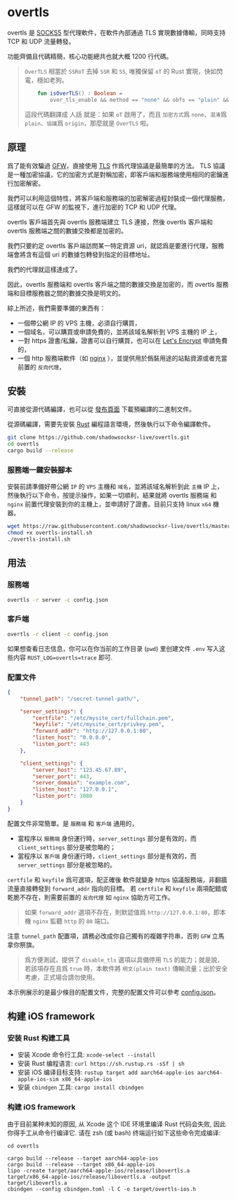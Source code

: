 # overtls

overtls 是 [SOCKS5](https://en.wikipedia.org/wiki/SOCKS#SOCKS5) 型代理軟件，在軟件內部通過 TLS 實現數據傳輸，同時支持 TCP 和 UDP 流量轉發。

功能齊備且代碼精簡，核心功能總共也就大概 1200 行代碼。

> `OverTLS` 相當於 `SSRoT` 去掉 `SSR` 和 `SS`, 唯獨保留 `oT` 的 Rust 實現，快如閃電，穩如老狗。
> ```kotlin
>     fun isOverTLS() : Boolean =
>         over_tls_enable && method == "none" && obfs == "plain" && protocol == "origin"
> ```
> 這段代碼翻譯成 人話 就是：如果 `oT` 啟用了，而且 `加密方式`爲 `none`、`混淆`爲 `plain`、`協議`爲 `origin`，那麼就是 `OverTLS` 啦。

## 原理

爲了能有效騙過 [GFW](https://en.wikipedia.org/wiki/Great_Firewall)，直接使用 [TLS](https://en.wikipedia.org/wiki/Transport_Layer_Security) 作爲代理協議是最簡單的方法。
TLS 協議是一種加密協議，它的加密方式是對稱加密，即客戶端和服務端使用相同的密鑰進行加密解密。

我們可以利用這個特性，將客戶端和服務端的加密解密過程封裝成一個代理服務，這樣就可以在 GFW 的監視下，進行加密的 TCP 和 UDP 代理。

overtls 客戶端首先與 overtls 服務端建立 TLS 連接，然後 overtls 客戶端和 overtls 服務端之間的數據交換都是加密的。

我們只要約定 overtls 客戶端訪問某一特定資源 uri，就認爲是要進行代理，服務端會將含有這個 uri 的數據包轉發到指定的目標地址。

我們的代理就這樣達成了。

因此，overtls 服務端和 overtls 客戶端之間的數據交換是加密的，而 overtls 服務端和目標服務器之間的數據交換是明文的。

綜上所述，我們需要準備的東西有：
- 一個帶公網 IP 的 VPS 主機，必須自行購買，
- 一個域名，可以購買或申請免費的，並將該域名解析到 VPS 主機的 IP 上，
- 一對 https 證書/私鑰，證書可以自行購買，也可以在 [Let's Encrypt](https://letsencrypt.org/) 申請免費的，
- 一個 http 服務端軟件（如 [nginx](https://www.nginx.com/) ），並提供用於僞裝用途的站點資源或者充當前置的 `反向代理`，

## 安裝

可直接從源代碼編譯，也可以從 [發布頁面](https://github.com/shadowsocksr-live/overtls/releases) 下載預編譯的二進制文件。

從源碼編譯，需要先安裝 [Rust](https://www.rust-lang.org/) 編程語言環境，然後執行以下命令編譯軟件。

```bash
git clone https://github.com/shadowsocksr-live/overtls.git
cd overtls
cargo build --release
```

### 服務端一鍵安裝腳本

安裝前請準備好帶公網 `IP` 的 `VPS` 主機和 `域名`，並將該域名解析到此 `主機` IP 上，然後執行以下命令，按提示操作，如果一切順利，結果就將 overtls 服務端 和 `nginx` 前置代理安裝到你的主機上，並申請好了證書。目前只支持 linux `x64` 機器。
```bash
wget https://raw.githubusercontent.com/shadowsocksr-live/overtls/master/install/overtls-install.sh
chmod +x overtls-install.sh
./overtls-install.sh
```

## 用法

### 服務端

```bash
overtls -r server -c config.json
```

### 客戶端

```bash
overtls -r client -c config.json
```

如果想查看日志信息，你可以在你当前的工作目录 (`pwd`) 里创建文件 `.env` 写入这些内容 `RUST_LOG=overtls=trace` 即可.

### 配置文件

```json
{
    "tunnel_path": "/secret-tunnel-path/",

    "server_settings": {
        "certfile": "/etc/mysite_cert/fullchain.pem",
        "keyfile": "/etc/mysite_cert/privkey.pem",
        "forward_addr": "http://127.0.0.1:80",
        "listen_host": "0.0.0.0",
        "listen_port": 443
    },

    "client_settings": {
        "server_host": "123.45.67.89",
        "server_port": 443,
        "server_domain": "example.com",
        "listen_host": "127.0.0.1",
        "listen_port": 1080
    }
}
```
配置文件非常簡單。是 `服務端` 和 `客戶端` 通用的， 
- 當程序以 `服務端` 身份運行時，`server_settings` 部分是有效的，而 `client_settings` 部分是被忽略的；
- 當程序以 `客戶端` 身份運行時，`client_settings` 部分是有效的，而 `server_settings` 部分是被忽略的。

`certfile` 和 `keyfile` 爲可選項，配正確後 軟件就變身 https 協議服務端，非翻牆流量直接轉發到 `forward_addr` 指向的目標。
若 `certfile` 和 `keyfile` 兩項配錯或乾脆不存在，則需要前置的 `反向代理` 如 `nginx` 協助方可工作。

> 如果 `forward_addr` 選項不存在，則默認值爲 `http://127.0.0.1:80`，即本機 `nginx` 監聽 `http` 的 `80` 端口。

注意 `tunnel_path` 配置項，請務必改成你自己獨有的複雜字符串，否則 `GFW` 立馬拿你祭旗。

> 爲方便測試，提供了 `disable_tls` 選項以具備停用 `TLS` 的能力；就是說，若該項存在且爲 `true` 時，本軟件將 `明文(plain text)` 傳輸流量；出於安全考慮，正式場合請勿使用。

本示例展示的是最少條目的配置文件，完整的配置文件可以參考 [config.json](config.json)。


## 构建 iOS framework

### 安装 **Rust** 构建工具
- 安装 Xcode 命令行工具: `xcode-select --install`
- 安装 Rust 编程语言: `curl https://sh.rustup.rs -sSf | sh`
- 安装 iOS 编译目标支持: `rustup target add aarch64-apple-ios aarch64-apple-ios-sim x86_64-apple-ios`
- 安装 `cbindgen` 工具: `cargo install cbindgen`

### 构建 iOS framework
由于目前某种未知的原因, 从 Xcode 这个 IDE 环境里编译 Rust 代码会失败, 因此你得手工从命令行编译它.
请在 zsh (或 bash) 终端运行如下这些命令完成编译:
```
cd overtls

cargo build --release --target aarch64-apple-ios
cargo build --release --target x86_64-apple-ios
lipo -create target/aarch64-apple-ios/release/libovertls.a target/x86_64-apple-ios/release/libovertls.a -output target/libovertls.a
cbindgen --config cbindgen.toml -l C -o target/overtls-ios.h
```
